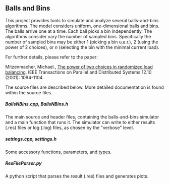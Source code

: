 ## Balls and Bins

This project provides tools to simulate and analyze several balls-and-bins algorithms. 
The model considers uniform, one-dimensional balls and bins. The balls arrive one at a time. Each ball picks a bin independently.
The algorithms consider vary the number of sampled bins. Specifically the number of sampled bins may be either 1 (picking a bin u.a.r.), 2 (using the power of 2 choices), or $n$ (selecting the bin with the minimal current load). 

For further details, please refer to the paper:

Mitzenmacher, Michael., [The power of two choices in randomized load balancing](https://citeseerx.ist.psu.edu/document?repid=rep1&type=pdf&doi=2b5c5a64a4403f3f22ed7f7170e3a559e0687443), IEEE Transactions on Parallel and Distributed Systems 12.10 (2001): 1094-1104.

The source files are described below. More detailed documentation is found within the source files.

##### BallsNBins.cpp, BallsNBins.h #
The main source and header files, containing the balls-and-bins simulator and a main function that runs it.
The simulator can write to either results (.res) files or log (.log) files, as chosen by the "verbose" level. 

##### settings.cpp, settings.h # 
Some accessory functions, parameters, and types.

##### ResFileParser.py
A python script that parses the result (.res) files and generates plots.

